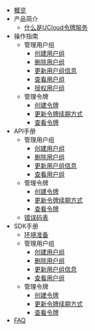 

* [概览](/utoken/README)
* 产品简介
    * [什么是UCloud令牌服务](/utoken/intro/whatutokenis)
* 操作指南
    * 管理用户组 
        * [创建用户组](/utoken/operation/mgr_client/create_client) 
        * [删除用户组](/utoken/operation/mgr_client/delete_client)
        * [更新用户组信息](/utoken/operation/mgr_client/update_client)
        * [查看用户组](/utoken/operation/mgr_client/query_client)
        * [授权用户组](/utoken/operation/mgr_client/auth_client)     
    * 管理令牌
        * [创建令牌](/utoken/operation/mgr_token/create_token)
        * [更新令牌续期方式](/utoken/operation/mgr_token/update_token)
        * [查看令牌](/utoken/operation/mgr_token/query_token)
* API手册
    * 管理用户组
        * [创建用户组](/utoken/developer/mgr_client/create_client)
        * [删除用户组](/utoken/developer/mgr_client/delete_client)
        * [更新用户组信息](/utoken/developer/mgr_client/update_client)
        * [查看用户组](/utoken/developer/mgr_client/query_client)
    * 管理令牌
        * [创建令牌](/utoken/developer/mgr_token/create_token)
        * [更新令牌续期方式](/utoken/developer/mgr_token/update_token)
        * [查看令牌](/utoken/developer/mgr_token/query_token)
    * [错误码表](/utoken/developer/errorcode)
* SDK手册
    * [环境准备](/utoken/sdk/prerequisites)
    * 管理用户组
        * [创建用户组](/utoken/sdk/mgr_client/create_client)
        * [删除用户组](/utoken/sdk/mgr_client/delete_client)
        * [更新用户组信息](/utoken/sdk/mgr_client/update_client)
        * [查看用户组](/utoken/sdk/mgr_client/get_client)
    * 管理令牌
        * [创建令牌](/utoken/sdk/mgr_token/create_token)
        * [更新令牌续期方式](/utoken/sdk/mgr_token/update_token)
        * [查看令牌](/utoken/sdk/mgr_token/get_token)
* [FAQ](/utoken/fa)








    
   
   
    
        
